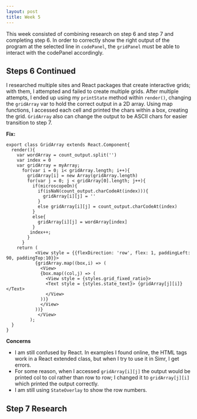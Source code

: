 ```yaml
---
layout: post
title: Week 5
---
```


This week consisted of combining research on step 6 and step 7 and completing step 6. In order to correctly show the right output of the program at the selected line in `codePanel`, the `gridPanel` must be able to interact with the codePanel accordingly. 

## Steps 6 Continued ##

I researched multiple sites and React packages that create interactive grids; with them, I attempted and failed to create multiple grids. After multiple attempts, I ended up using my `printState` method within `render()`, changing the `gridArray` var to hold the correct output in a 2D array. Using map functions, I accessed each cell and printed the chars within a box, creating the grid. `GridArray` also can change the output to be ASCII chars for easier transition to step 7.

**Fix:**
```
export class GridArray extends React.Component{
  render(){
    var wordArray = count_output.split('')
    var index = 0
    var gridArray = myArray;
      for(var i = 0; i< gridArray.length; i++){
        gridArray[i] = new Array(gridArray.length)
        for(var j = 0; j < gridArray[0].length; j++){
          if(microscopeOn){
            if(isNaN(count_output.charCodeAt(index))){
              gridArray[i][j] = ''
            }
            else gridArray[i][j] = count_output.charCodeAt(index)
          }
          else{
            gridArray[i][j] = wordArray[index]
          }
         index++;
        }
      }
    return (
           <View style = {{flexDirection: 'row', flex: 1, paddingLeft: 90, paddingTop:10}}>
           {gridArray.map((box,i) => (
             <View>
             {box.map((col,j) => (
               <View style = {styles.grid_fixed_ratio}>
               <Text style = {styles.state_text}> {gridArray[j][i]}</Text>
               </View>
             ))}
             </View>
           ))}
            </View>
         );
  }
}
```

**Concerns**
- I am still confused by React. In examples I found online, the HTML tags work in a React extended class, but when I try to use it in Simr, I get errors. 
- For some reason, when I accessed `gridArray[i][j]` the output would be printed col to col rather than row to row; I changed it to `gridArray[j][i]` which printed the output correctly. 
- I am still using `StateOverlay` to show the row numbers. 

## Step 7 Research ##



